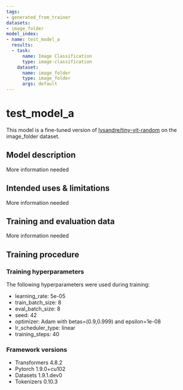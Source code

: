 ```yaml
---
tags:
- generated_from_trainer
datasets:
- image_folder
model_index:
- name: test_model_a
  results:
  - task:
      name: Image Classification
      type: image-classification
    dataset:
      name: image_folder
      type: image_folder
      args: default
---
```


<!-- This model card has been generated automatically according to the information the Trainer had access to. You
should probably proofread and complete it, then remove this comment. -->

# test_model_a

This model is a fine-tuned version of [lysandre/tiny-vit-random](https://huggingface.co/lysandre/tiny-vit-random) on the image_folder dataset.

## Model description

More information needed

## Intended uses & limitations

More information needed

## Training and evaluation data

More information needed

## Training procedure

### Training hyperparameters

The following hyperparameters were used during training:
- learning_rate: 5e-05
- train_batch_size: 8
- eval_batch_size: 8
- seed: 42
- optimizer: Adam with betas=(0.9,0.999) and epsilon=1e-08
- lr_scheduler_type: linear
- training_steps: 40

### Framework versions

- Transformers 4.8.2
- Pytorch 1.9.0+cu102
- Datasets 1.9.1.dev0
- Tokenizers 0.10.3
